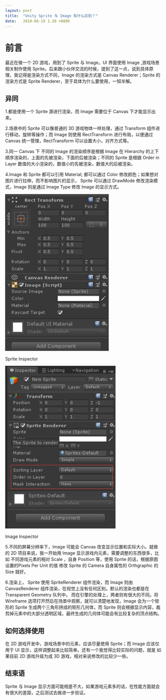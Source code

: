 ```yaml
---
layout: post
title:  "Unity Sprite 与 Image 有什么区别？"
date:   2018-06-19 1.20 +0800
---
```

# 前言

最近在做一个 2D 游戏，用到了 Sprite 与 Image。UI 界面使用 Image ,游戏场景相关制作使用 Sprite。后来跟小伙伴交流的时候，提到了这一点，说到具体原理，我记得是渲染方式不同，Image 的渲染方式是 Canvas Renderer；Sprite 的渲染方式是 Sprite Renderer，至于具体为什么要使用，一知半解。

## 异同

1.都是使用一个 Sprite 源进行渲染，而 Image 需要位于 Canvas 下才能显示出来。

2.场景中的 Sprite 可以像普通的 3D 游戏物体一样处理，通过 Transform 组件进行移动，旋转等操作；而 Image 则使用 RectTransform 进行布局，以便通过 Canvas 统一管理，RectTransform 可以设置大小，对齐方式等。

3.同一 Canvas 下 不同的 Image 的渲染顺序是根据 Image 在 Hierarchy 的上下顺序渲染的，上面的先被渲染，下面的后被渲染；不同的 Sprite 是根据 Order in Layer 数值的大小渲染的，数值小的先被渲染，数值大的后被渲染。

4.Image 和 Sprite 都可以引用 Material; 都可以通过 Color 修改颜色；如果想对图片进行拉伸，而不影响图片的显示， Sprite 可以通过 DrawMode 修改渲染模式，Image 则是通过 Image Type 修改 Image 的显示方式。

![Sprite Inspector](https://raw.githubusercontent.com/yuyaoxue/yuyaoxue.github.io/master/assets/_v_images/sprite_1.png)

Sprite Inspector

![Image Inspector](https://github.com/yuyaoxue/yuyaoxue.github.io/blob/master/assets/_v_images/sprite_2.png?raw=true)

Image Inspector

5.不同的屏幕分辨率下，Image 可能会 Canvas 改变显示位置和实际大小。就做的 2D 项目来说，我一开始用 Image 显示游戏内元素，需要调整的东西很多，比如 不同游戏元素的相对 Scale ，自身 Position 等，使用 Sprite 的话，根据原图设置的Pixels Per Unit 的值 修改  Sprite 的 Camera 自身属性的 Orthgraphic 的 Size 就好。

6.渲染上， Sprite 使用 SpriteRenderer 组件渲染，而 Image 则由 CanvasRenderer 组件渲染，在视觉上没有任何区别。默认的渲染也都是在 Transparent Geometry 队列中。
而在引擎的处理上，两者则有很大的不同。将 Wireframe 选项打开然后在场景中观察，就可以清楚地发现，Image 会为一个矩形的 Sprite 生成两个三角形拼成的矩形几何体，而 Sprite 则会根据显示内容，裁剪掉元素中的大部分透明区域，最终生成的几何体可能会有比较复杂的顶点结构。

## 如何选择使用

在 2D 游戏开发中，游戏场景中的元素，应该尽量使用 Sprite；而 Image 应该仅用于 UI 显示，这样调整起来比较简单。还有一个我觉得比较实际的问题，就是 如果目前 2D 游戏升级为成 3D 游戏，相对来说修改的比较少一些。

## 结束语

Sprite 与 Image 显示方面可能相差不大，如果游戏元素多的话，在性能方面就会有很大的差距，之后测试去做进一步验证。